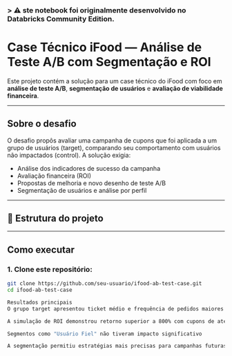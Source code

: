 ### > ⚠️ ste notebook foi originalmente desenvolvido no Databricks Community Edition.


# Case Técnico iFood — Análise de Teste A/B com Segmentação e ROI

Este projeto contém a solução para um case técnico do iFood com foco em **análise de teste A/B**, **segmentação de usuários** e **avaliação de viabilidade financeira**.

---

##  Sobre o desafio

O desafio propôs avaliar uma campanha de cupons que foi aplicada a um grupo de usuários (target), comparando seu comportamento com usuários não impactados (control). A solução exigia:

- Análise dos indicadores de sucesso da campanha
- Avaliação financeira (ROI)
- Propostas de melhoria e novo desenho de teste A/B
- Segmentação de usuários e análise por perfil

---

## 📁 Estrutura do projeto

---

## Como executar

### 1. Clone este repositório:

```bash
git clone https://github.com/seu-usuario/ifood-ab-test-case.git
cd ifood-ab-test-case

Resultados principais
O grupo target apresentou ticket médio e frequência de pedidos maiores em segmentos como "Ticket Alto" e "Moderadamente Ativo"

A simulação de ROI demonstrou retorno superior a 800% com cupons de até R$10

Segmentos como "Usuário Fiel" não tiveram impacto significativo

A segmentação permitiu estratégias mais precisas para campanhas futuras
